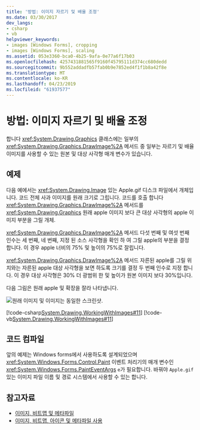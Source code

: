 ```yaml
---
title: '방법: 이미지 자르기 및 배율 조정'
ms.date: 03/30/2017
dev_langs:
- csharp
- vb
helpviewer_keywords:
- images [Windows Forms], cropping
- images [Windows Forms], scaling
ms.assetid: 053e3360-bca0-4b25-9afa-0e77a6f17b03
ms.openlocfilehash: 4257431881565f9160f45795111d374cc680dedd
ms.sourcegitcommit: 9b552addadfb57fab0b9e7852ed4f1f1b8a42f8e
ms.translationtype: MT
ms.contentlocale: ko-KR
ms.lasthandoff: 04/23/2019
ms.locfileid: "61937577"
---
```

# <a name="how-to-crop-and-scale-images"></a>방법: 이미지 자르기 및 배율 조정
합니다 <xref:System.Drawing.Graphics> 클래스에는 일부의 <xref:System.Drawing.Graphics.DrawImage%2A> 메서드 중 일부는 자르기 및 배율 이미지를 사용할 수 있는 원본 및 대상 사각형 매개 변수가 있습니다.  
  
## <a name="example"></a>예제  
 다음 예에서는 <xref:System.Drawing.Image> 있는 Apple.gif 디스크 파일에서 개체입니다. 코드 전체 사과 이미지를 원래 크기로 그립니다. 코드를 호출 합니다 <xref:System.Drawing.Graphics.DrawImage%2A> 메서드를 <xref:System.Drawing.Graphics> 원래 apple 이미지 보다 큰 대상 사각형의 apple 이미지 부분을 그릴 개체.  
  
 <xref:System.Drawing.Graphics.DrawImage%2A> 메서드 다섯 번째 및 여섯 번째 인수는 세 번째, 네 번째, 지정 된 소스 사각형을 확인 하 여 그릴 apple의 부분을 결정 합니다. 이 경우 apple 너비의 75% 및 높이의 75%로 잘립니다.  
  
 <xref:System.Drawing.Graphics.DrawImage%2A> 메서드 자른된 apple를 그릴 위치와는 자른된 apple 대상 사각형을 보면 하도록 크기를 결정 두 번째 인수로 지정 합니다. 이 경우 대상 사각형은 30% 더 광범위 한 및 높이가 원본 이미지 보다 30%입니다.  
  
 다음 그림은 원래 apple 및 확장을 잘라 나타냅니다.  
  
 ![원래 이미지 및 이미지는 동일한 스크린샷.](./media/how-to-crop-and-scale-images/original-image-cropped-image.png)  
  
 [!code-csharp[System.Drawing.WorkingWithImages#11](~/samples/snippets/csharp/VS_Snippets_Winforms/System.Drawing.WorkingWithImages/CS/Class1.cs#11)]
 [!code-vb[System.Drawing.WorkingWithImages#11](~/samples/snippets/visualbasic/VS_Snippets_Winforms/System.Drawing.WorkingWithImages/VB/Class1.vb#11)]  
  
## <a name="compiling-the-code"></a>코드 컴파일  
 앞의 예제는 Windows forms에서 사용하도록 설계되었으며 <xref:System.Windows.Forms.Control.Paint> 이벤트 처리기의 매개 변수인 <xref:System.Windows.Forms.PaintEventArgs> `e`가 필요합니다. 바꿔야 `Apple.gif` 있는 이미지 파일 이름 및 경로 시스템에서 사용할 수 있는 합니다.  
  
## <a name="see-also"></a>참고자료

- [이미지, 비트맵 및 메타파일](images-bitmaps-and-metafiles.md)
- [이미지, 비트맵, 아이콘 및 메타파일 사용](working-with-images-bitmaps-icons-and-metafiles.md)
